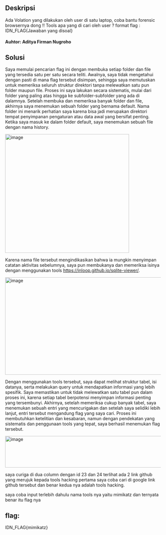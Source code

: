 ## Deskripsi
Ada Volation yang dilakukan oleh user di satu laptop, coba bantu forensic browsernya dong !!
Tools apa yang di cari oleh user ?
format flag : IDN_FLAG{Jawaban yang disoal}

#### Auhtor: Aditya Firman Nugroho

## Solusi
Saya memulai pencarian flag ini dengan membuka setiap folder dan file yang tersedia satu per satu secara teliti. Awalnya, saya tidak mengetahui dengan pasti di mana flag tersebut disimpan, sehingga saya memutuskan untuk memeriksa seluruh struktur direktori tanpa melewatkan satu pun folder maupun file. Proses ini saya lakukan secara sistematis, mulai dari folder yang paling atas hingga ke subfolder-subfolder yang ada di dalamnya.
Setelah membuka dan memeriksa banyak folder dan file, akhirnya saya menemukan sebuah folder yang bernama default. Nama folder ini menarik perhatian saya karena bisa jadi merupakan direktori tempat penyimpanan pengaturan atau data awal yang bersifat penting. Ketika saya masuk ke dalam folder default, saya menemukan sebuah file dengan nama history.

<img width="401" height="384" alt="image" src="https://github.com/user-attachments/assets/8ac96b49-d6e1-420d-9b32-329c853a6ae9" />

Karena nama file tersebut mengindikasikan bahwa ia mungkin menyimpan catatan aktivitas sebelumnya, saya pun membukanya dan memeriksa isinya dengan menggunakan tools  https://inloop.github.io/sqlite-viewer/.

<img width="940" height="315" alt="image" src="https://github.com/user-attachments/assets/c10c9a6c-5603-4c68-89dc-b6be9f60a0b1" />

Dengan menggunakan tools tersebut, saya dapat melihat struktur tabel, isi datanya, serta melakukan query untuk mendapatkan informasi yang lebih spesifik. Saya memastikan untuk tidak melewatkan satu tabel pun dalam proses ini, karena setiap tabel berpotensi menyimpan informasi penting yang tersembunyi.
Akhirnya, setelah memeriksa cukup banyak tabel, saya menemukan sebuah entri yang mencurigakan dan setelah saya selidiki lebih lanjut, entri tersebut mengandung flag yang saya cari. Proses ini membutuhkan ketelitian dan kesabaran, namun dengan pendekatan yang sistematis dan penggunaan tools yang tepat, saya berhasil menemukan flag tersebut.

<img width="940" height="102" alt="image" src="https://github.com/user-attachments/assets/64f6116a-5518-433a-9ddd-4eeecb8a4ed5" />

saya curiga di dua column dengan id 23 dan 24 terlihat ada 2 link github yang merujuk kepada tools hacking pertama saya coba cari di google link github tersebut dan benar kedua nya adalah tools hacking.

saya coba input terlebih dahulu nama tools nya yaitu mimikatz dan ternyata benar itu flag nya

## flag:
IDN_FLAG{mimikatz}
